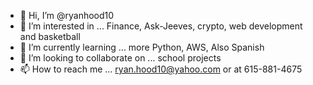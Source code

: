 - 👋 Hi, I’m @ryanhood10
- 👀 I’m interested in ... Finance, Ask-Jeeves, crypto, web development and basketball
- 🌱 I’m currently learning ... more Python, AWS, Also Spanish
- 💞️ I’m looking to collaborate on ... school projects
- 📫 How to reach me ... ryan.hood10@yahoo.com or at 615-881-4675

<!---
ryanhood10/ryanhood10 is a ✨ special ✨ repository because its `README.md` (this file) appears on your GitHub profile.
You can click the Preview link to take a look at your changes.
--->
